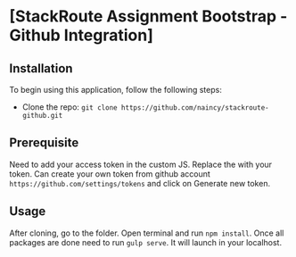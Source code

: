 # [StackRoute Assignment Bootstrap - Github Integration]

## Installation

To begin using this application, follow the following steps:
* Clone the repo: `git clone https://github.com/naincy/stackroute-github.git`

## Prerequisite

Need to add your access token in the custom JS. Replace the <token> with your token. Can create your own token from github account `https://github.com/settings/tokens` and click on Generate new token.

## Usage
After cloning, go to the folder. Open terminal and run `npm install`.
Once all packages are done need to run `gulp serve`. It will launch in your localhost.
